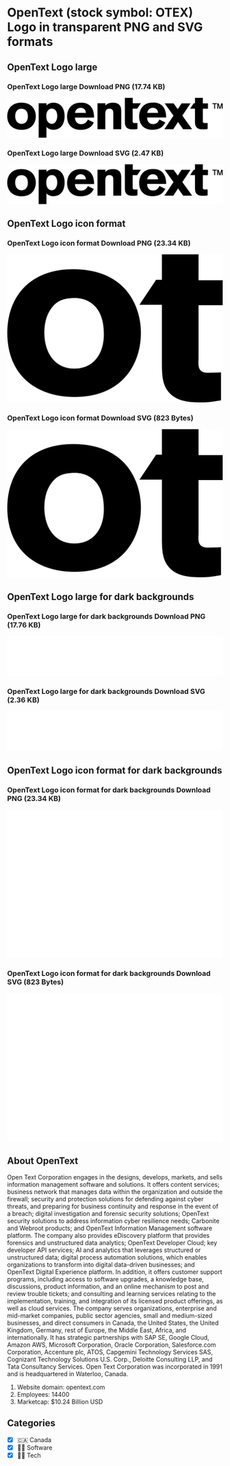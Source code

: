 # OpenText (stock symbol: OTEX) Logo in transparent PNG and SVG formats

## OpenText Logo large

### OpenText Logo large Download PNG (17.74 KB)

![OpenText Logo large Download PNG (17.74 KB)](/img/orig/OTEX_BIG-ea374e29.png)

### OpenText Logo large Download SVG (2.47 KB)

![OpenText Logo large Download SVG (2.47 KB)](/img/orig/OTEX_BIG-fafab153.svg)

## OpenText Logo icon format

### OpenText Logo icon format Download PNG (23.34 KB)

![OpenText Logo icon format Download PNG (23.34 KB)](/img/orig/OTEX-41cd4c50.png)

### OpenText Logo icon format Download SVG (823 Bytes)

![OpenText Logo icon format Download SVG (823 Bytes)](/img/orig/OTEX-7e89be53.svg)

## OpenText Logo large for dark backgrounds

### OpenText Logo large for dark backgrounds Download PNG (17.76 KB)

![OpenText Logo large for dark backgrounds Download PNG (17.76 KB)](/img/orig/OTEX_BIG.D-b3172504.png)

### OpenText Logo large for dark backgrounds Download SVG (2.36 KB)

![OpenText Logo large for dark backgrounds Download SVG (2.36 KB)](/img/orig/OTEX_BIG.D-67602782.svg)

## OpenText Logo icon format for dark backgrounds

### OpenText Logo icon format for dark backgrounds Download PNG (23.34 KB)

![OpenText Logo icon format for dark backgrounds Download PNG (23.34 KB)](/img/orig/OTEX.D-18282a2f.png)

### OpenText Logo icon format for dark backgrounds Download SVG (823 Bytes)

![OpenText Logo icon format for dark backgrounds Download SVG (823 Bytes)](/img/orig/OTEX.D-5cfb1ad5.svg)

## About OpenText

Open Text Corporation engages in the designs, develops, markets, and sells information management software and solutions. It offers content services; business network that manages data within the organization and outside the firewall; security and protection solutions for defending against cyber threats, and preparing for business continuity and response in the event of a breach; digital investigation and forensic security solutions; OpenText security solutions to address information cyber resilience needs; Carbonite and Webroot products; and OpenText Information Management software platform. The company also provides eDiscovery platform that provides forensics and unstructured data analytics; OpenText Developer Cloud; key developer API services; AI and analytics that leverages structured or unstructured data; digital process automation solutions, which enables organizations to transform into digital data-driven businesses; and OpenText Digital Experience platform. In addition, it offers customer support programs, including access to software upgrades, a knowledge base, discussions, product information, and an online mechanism to post and review trouble tickets; and consulting and learning services relating to the implementation, training, and integration of its licensed product offerings, as well as cloud services. The company serves organizations, enterprise and mid-market companies, public sector agencies, small and medium-sized businesses, and direct consumers in Canada, the United States, the United Kingdom, Germany, rest of Europe, the Middle East, Africa, and internationally. It has strategic partnerships with SAP SE, Google Cloud, Amazon AWS, Microsoft Corporation, Oracle Corporation, Salesforce.com Corporation, Accenture plc, ATOS, Capgemini Technology Services SAS, Cognizant Technology Solutions U.S. Corp., Deloitte Consulting LLP, and Tata Consultancy Services. Open Text Corporation was incorporated in 1991 and is headquartered in Waterloo, Canada.

1. Website domain: opentext.com
2. Employees: 14400
3. Marketcap: $10.24 Billion USD


## Categories
- [x] 🇨🇦 Canada
- [x] 👨‍💻 Software
- [x] 👩‍💻 Tech
